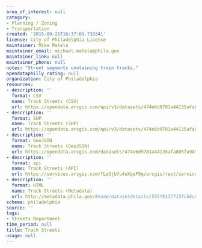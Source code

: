 ```yaml
---
area_of_interest: null
category:
- Planning / Zoning
- Transportation
created: '2015-09-21T16:37:09.733341'
license: City of Philadelphia License
maintainer: Mike Matela
maintainer_email: michael.matela@phila.gov
maintainer_link: null
maintainer_phone: null
notes: "Street segments containing train tracks."
opendataphilly_rating: null
organization: City of Philadelphia
resources:
- description: ''
  format: CSV
  name: Track Streets (CSV)
  url: https://opendata.arcgis.com/api/v3/datasets/474e6d9781a44135afa805fa985bc4ef_0/downloads/data?format=csv&spatialRefId=4326
- description: ''
  format: SHP
  name: Track Streets (SHP)
  url: https://opendata.arcgis.com/api/v3/datasets/474e6d9781a44135afa805fa985bc4ef_0/downloads/data?format=shp&spatialRefId=4326
- description: ''
  format: GeoJSON
  name: Track Streets (GeoJSON)
  url: https://opendata.arcgis.com/datasets/474e6d9781a44135afa805fa985bc4ef_0.geojson
- description: ''
  format: api
  name: Track Streets (API)
  url: https://services.arcgis.com/fLeGjb7u4uXqeF9q/arcgis/rest/services/Tracks/FeatureServer/0/query?outFields=*&where=1%3D1
- description: ''
  format: HTML
  name: Track Streets (Metadata)
  url: http://metadata.phila.gov/#home/datasetdetails/555f8137f15fcb6c6ed44146/representationdetails/5571b1c7e4fb1d91393c21a2/
schema: philadelphia
source: ''
tags:
- Streets Department
time_period: null
title: Track Streets
usage: null
---
```

